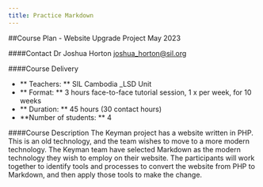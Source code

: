 ```yaml
---
title: Practice Markdown
---
```




##Course Plan - Website Upgrade Project
May 2023

####Contact
Dr Joshua Horton <joshua_horton@sil.org>

####Course Delivery
* ** Teachers: ** SIL Cambodia _LSD Unit
* ** Format: ** 3 hours face-to-face tutorial session, 1 x per week, for 10 weeks
* ** Duration: ** 45 hours (30 contact hours)
* **Number of students: ** 4

####Course Description
The Keyman project has a website written in PHP. This is an old technology, and the team wishes to move to a more modern technology. The Keyman team have selected Markdown as the modern technology they wish to employ on their website. The participants will work together to identify tools and processes to convert the website from PHP to Markdown, and then apply those tools to make the change. 
